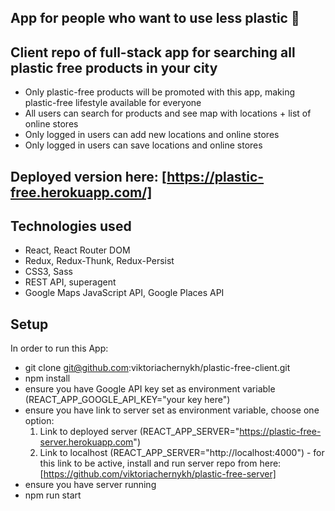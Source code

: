 ## App for people who want to use less plastic :whale:
## Client repo of full-stack app for searching all plastic free products in your city

- Only plastic-free products will be promoted with this app, making plastic-free lifestyle available for everyone
- All users can search for products and see map with locations + list of online stores
- Only logged in users can add new locations and online stores
- Only logged in users can save locations and online stores

## Deployed version here: [https://plastic-free.herokuapp.com/]

## Technologies used

- React, React Router DOM
- Redux, Redux-Thunk, Redux-Persist
- CSS3, Sass
- REST API, superagent
- Google Maps JavaScript API, Google Places API

## Setup

In order to run this App:
- git clone git@github.com:viktoriachernykh/plastic-free-client.git
- npm install
- ensure you have Google API key set as environment variable (REACT_APP_GOOGLE_API_KEY="your key here")
- ensure you have link to server set as environment variable, choose one option:
   1. Link to deployed server (REACT_APP_SERVER="https://plastic-free-server.herokuapp.com")
   2. Link to localhost (REACT_APP_SERVER="http://localhost:4000") - for this link to be active, install and run server repo from here: [https://github.com/viktoriachernykh/plastic-free-server]
- ensure you have server running
- npm run start



